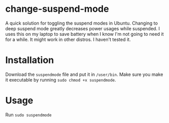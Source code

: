# change-suspend-mode
A quick solution for toggling the suspend modes in Ubuntu. Changing to deep suspend mode greatly decreases power usages while suspended. I uses this on my laptop to save battery when I know I'm not going to need it for a while.
It might work in other distros. I haven't tested it.

# Installation
Download the `suspendmode` file and put it in `/user/bin`. Make sure you make it executable by running `sudo chmod +x suspendmode`.

# Usage
Run `sudo suspendmode`
